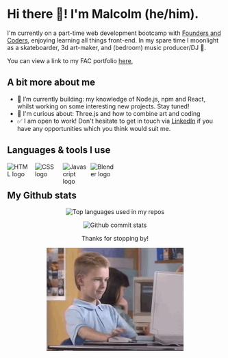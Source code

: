 # Hi there 👋! I'm Malcolm (he/him).

I'm currently on a part-time web development bootcamp with [Founders and Coders](https://learn.foundersandcoders.com/), enjoying learning all things front-end. In my spare time I moonlight as a skateboarder, 3d art-maker, and (bedroom) music producer/DJ 💽.

You can view a link to my FAC portfolio [here](https://github.com/fac27/Malcolm-Portfolio),

## A bit more about me

- 🧱 I’m currently building: my knowledge of Node.js, npm and React, whilst working on some interesting new projects. Stay tuned!
- 🤔 I'm curious about: Three.js and how to combine art and coding
- ✅ I am open to work! Don't hesitate to get in touch via [LinkedIn](https://www.linkedin.com/in/malcolmwilsonmcg/) if you have any opportunities which you think would suit me.

## Languages & tools I use

<a href="https://developer.mozilla.org/en-US/docs/Glossary/HTML5"><img align="left" width="55px" height="50px" alt="HTML logo" style="padding-right:10px;" src="https://cdn-icons-png.flaticon.com/512/732/732212.png"/></a>
<a href="https://developer.mozilla.org/en-US/docs/Glossary/CSS"><img align="left" width="55px" height="50px" alt="CSS logo" style="padding-right:10px;" src="https://upload.wikimedia.org/wikipedia/commons/thumb/6/62/CSS3_logo.svg/2048px-CSS3_logo.svg.png"/></a>
<a href="https://developer.mozilla.org/en-US/docs/Glossary/JavaScript"><img align="left" width="55px" height="50px" alt="Javascript logo" style="padding-right:10px;" src="https://cdn.worldvectorlogo.com/logos/javascript-1.svg"/></a>
<a href="https://en.wikipedia.org/wiki/Blender_(software)"><img align="left" width="55px" height="50px" alt="Blender logo" style="padding-right:10px;" src="https://upload.wikimedia.org/wikipedia/commons/thumb/0/0c/Blender_logo_no_text.svg/2503px-Blender_logo_no_text.svg.png"/></a>
<br /> <br />

## My Github stats

<p align="center">
<img width="" src="https://github-readme-stats.vercel.app/api/top-langs/?username=malcolmwilson8&theme=dark&layout=compact&hide_title=1&card_width=300" alt="Top languages used in my repos" />
</p>
 
<p align="center">
<img width="" src="https://github-readme-stats.vercel.app/api?username=malcolmwilson8&theme=dark" alt="Github commit stats" />
</p>

<p align="center">Thanks for stopping by!</p>

<p align="center">
<img src="https://github.com/malcolmwilson8/malcolmwilson8/blob/main/thumbs-up.gif">
</p>
